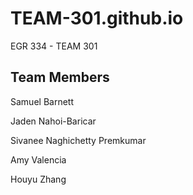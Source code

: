 # TEAM-301.github.io
EGR 334 - TEAM 301 

Team Members
--

Samuel Barnett

Jaden Nahoi-Baricar

Sivanee Naghichetty Premkumar

Amy Valencia

Houyu Zhang

